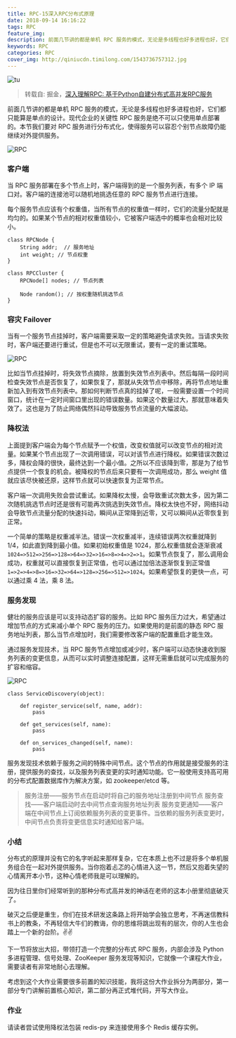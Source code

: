 ```yaml
---
title: RPC-15深入RPC分布式原理
date: 2018-09-14 16:16:22
tags: RPC
feature_img:
description: 前面几节讲的都是单机 RPC 服务的模式，无论是多线程也好多进程也好，它们都只能算是单点的设计。现代企业的关键性 RPC 服务是绝不可以只使用单点部署的。本节我们要对 RPC 服务进行分布式化，使得服务可以容忍个别节点故障仍能继续对外提供服务。
keywords: RPC
categories: RPC
cover_img: http://qiniucdn.timilong.com/1543736757312.jpg
---
```


![tu](http://qiniucdn.timilong.com/1543736757312.jpg)

> 转载自: 掘金，[深入理解RPC: 基于Python自建分布式高并发RPC服务](https://juejin.im/book/5af56a3c518825426642e004)

前面几节讲的都是单机 RPC 服务的模式，无论是多线程也好多进程也好，它们都只能算是单点的设计。现代企业的关键性 RPC 服务是绝不可以只使用单点部署的。本节我们要对 RPC 服务进行分布式化，使得服务可以容忍个别节点故障仍能继续对外提供服务。

![RPC](https://user-gold-cdn.xitu.io/2018/5/11/1634f9d6e0ca7032?imageView2/0/w/1280/h/960/format/webp/ignore-error/1)

### 客户端
当 RPC 服务部署在多个节点上时，客户端得到的是一个服务列表，有多个 IP 端口对。客户端的连接池可以随机地挑选任意的 RPC 服务节点进行连接。

每个服务节点应该有个权重值，当所有节点的权重值一样时，它们的流量分配就是均匀的。如果某个节点的相对权重值较小，它被客户端选中的概率也会相对比较小。
```
class RPCNode {
    String addr;  // 服务地址
    int weight; // 节点权重
}

class RPCCluster {
    RPCNode[] nodes; // 节点列表
    
    Node random(); // 按权重随机挑选节点
}
```

### 容灾 Failover
当有一个服务节点挂掉时，客户端需要采取一定的策略避免请求失败。当请求失败时，客户端还要进行重试，但是也不可以无限重试，要有一定的重试策略。

![RPC](https://user-gold-cdn.xitu.io/2018/5/11/1634f9e7c0d1cff7?imageView2/0/w/1280/h/960/format/webp/ignore-error/1)

比如当节点挂掉时，将失效节点摘除，放置到失效节点列表中。然后每隔一段时间检查失效节点是否恢复了，如果恢复了，那就从失效节点中移除，再将节点地址重新加入到有效节点列表中。那如何判断节点真的挂掉了呢，一般需要设置一个时间窗口，统计在一定时间窗口里出现的错误数量。如果这个数量过大，那就意味着失效了。这也是为了防止网络偶然抖动导致服务节点流量的大幅波动。

### 降权法
上面提到客户端会为每个节点赋予一个权值，改变权值就可以改变节点的相对流量。如果某个节点出现了一次调用错误，可以对该节点进行降权。如果错误次数过多，降权会降的很快，最终达到一个最小值。之所以不应该降到零，那是为了给节点提供一个恢复的机会。被降权的节点后来只要有一次调用成功，那么 weight 值就应该尽快被还原，这样节点就可以快速恢复为正常节点。

客户端一次调用失败会尝试重试。如果降权太慢，会导致重试次数太多，因为第二次随机挑选节点时还是很有可能再次挑选到失效节点。降权太快也不好，网络抖动会导致节点流量分配的快速抖动，瞬间从正常降到近零，又可以瞬间从近零恢复到正常。

一个简单的策略是权重减半法。错误一次权重减半，连续错误两次权重就降到 1/4，如此直到降到最小值。如果初始权重值是 1024，那么权重值就会逐渐衰减<code>1024=>512=>256=>128=>64=>32=>16=>8=>4=>2=>1</code>。如果节点恢复了，那么调用会成功，权重就可以直接恢复到正常值，也可以通过加倍法逐渐恢复到正常值<code>1=>2=>4=>8=>16=>32=>64=>128=>256=>512=>1024</code>。如果希望恢复的更快一点，可以通过乘 4 法，乘 8 法。

### 服务发现
健壮的服务应该是可以支持动态扩容的服务。比如 RPC 服务压力过大，希望通过增加节点的方式来减小单个 RPC 服务的压力。如果使用的是前面的静态 RPC 服务地址列表，那么当节点增加时，我们需要修改客户端的配置重启才能生效。

通过服务发现技术，当 RPC 服务节点增加或减少时，客户端可以动态快速收到服务列表的变更信息，从而可以实时调整连接配置，这样无需重启就可以完成服务的扩容和缩容。

![RPC](https://user-gold-cdn.xitu.io/2018/5/11/1634fa1aeaed7b55?imageView2/0/w/1280/h/960/format/webp/ignore-error/1)

```
class ServiceDiscovery(object):

    def register_service(self, name, addr):
        pass
        
    def get_services(self, name):
        pass
        
    def on_services_changed(self, name):
        pass
```

服务发现技术依赖于服务之间的特殊中间节点。这个节点的作用就是接受服务的注册，提供服务的查找，以及服务列表变更的实时通知功能。它一般使用支持高可用的分布式配置数据库作为解决方案，如 zookeeper/etcd 等。

> 服务注册——服务节点在启动时将自己的服务地址注册到中间节点
> 服务查找——客户端启动时去中间节点查询服务地址列表
> 服务变更通知——客户端在中间节点上订阅依赖服务列表的变更事件。当依赖的服务列表变更时，中间节点负责将变更信息实时通知给客户端。

### 小结
分布式的原理并没有它的名字听起来那样复杂，它在本质上也不过是将多个单机服务组合在一起对外提供服务。当你抱着忐忑的心情进入这一节，然后又抱着失望的心情离开本小节，这种心情老师我是可以理解的。

因为往日里你们经常听到的那种分布式高并发的神话在老师的这本小册里彻底破灭了。

破灭之后便是重生，你们在技术研发这条路上将开始学会独立思考，不再迷信教科书上的教条，不再轻信大牛们的教诲，你的思维将跳出现有的层次，你的人生也会踏上一个新的台阶️。✌✌

下一节将放出大招，带领打造一个完整的分布式 RPC 服务，内部会涉及 Python 多进程管理、信号处理、ZooKeeper 服务发现等知识，它就像一个课程大作业，需要读者有非常地耐心去理解。

考虑到这个大作业需要很多前置的知识技能，我将这份大作业拆分为两部分，第一部分专门讲解前置核心知识，第二部分再正式堆代码，开写大作业。

### 作业
请读者尝试使用降权法包装 redis-py 来连接使用多个 Redis 缓存实例。

